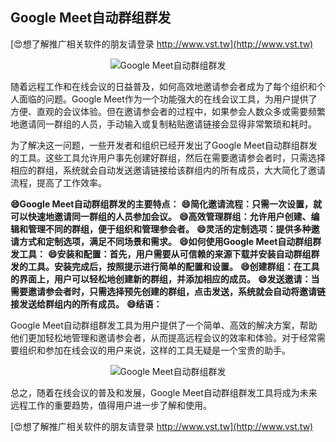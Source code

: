 ## **Google Meet自动群组群发**

[😍想了解推广相关软件的朋友请登录 http://www.vst.tw](http://www.vst.tw)

 <center><img src="https://vst.tw/MP4/tuiguang/png/1.png" alt="Google Meet自动群组群发"></center>

随着远程工作和在线会议的日益普及，如何高效地邀请参会者成为了每个组织和个人面临的问题。Google Meet作为一个功能强大的在线会议工具，为用户提供了方便、直观的会议体验。但在邀请参会者的过程中，如果参会人数众多或需要频繁地邀请同一群组的人员，手动输入或复制粘贴邀请链接会显得非常繁琐和耗时。

为了解决这一问题，一些开发者和组织已经开发出了Google Meet自动群组群发的工具。这些工具允许用户事先创建好群组，然后在需要邀请参会者时，只需选择相应的群组，系统就会自动发送邀请链接给该群组内的所有成员，大大简化了邀请流程，提高了工作效率。

**😄Google Meet自动群组群发的主要特点：**
**😄简化邀请流程：只需一次设置，就可以快速地邀请同一群组的人员参加会议。**
**😄高效管理群组：允许用户创建、编辑和管理不同的群组，便于组织和管理参会者。**
**😄灵活的定制选项：提供多种邀请方式和定制选项，满足不同场景和需求。**
**😄如何使用Google Meet自动群组群发工具：**
**😄安装和配置：首先，用户需要从可信赖的来源下载并安装自动群组群发的工具。安装完成后，按照提示进行简单的配置和设置。**
**😄创建群组：在工具的界面上，用户可以轻松地创建新的群组，并添加相应的成员。**
**😄发送邀请：当需要邀请参会者时，只需选择预先创建的群组，点击发送，系统就会自动将邀请链接发送给群组内的所有成员。**
**😄结语：**

Google Meet自动群组群发工具为用户提供了一个简单、高效的解决方案，帮助他们更加轻松地管理和邀请参会者，从而提高远程会议的效率和体验。对于经常需要组织和参加在线会议的用户来说，这样的工具无疑是一个宝贵的助手。

 <center><img src="https://vst.tw/MP4/tuiguang/png/1.png" alt="Google Meet自动群组群发"></center>

总之，随着在线会议的普及和发展，Google Meet自动群组群发工具将成为未来远程工作的重要趋势，值得用户进一步了解和使用。

[😍想了解推广相关软件的朋友请登录 http://www.vst.tw](http://www.vst.tw)



